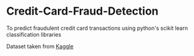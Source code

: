 # Credit-Card-Fraud-Detection
To predict fraudulent credit card transactions using python's scikit learn classification libraries

Dataset taken from [Kaggle](https://www.kaggle.com/mlg-ulb/creditcardfraud)
